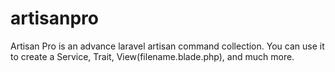 # artisanpro
Artisan Pro is an advance laravel artisan command collection. You can use it to create a Service, Trait, View(filename.blade.php), and much more.

